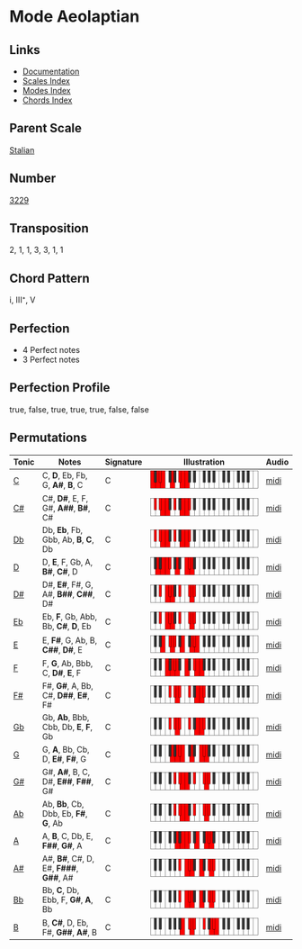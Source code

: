 # Mode Aeolaptian

## Links

- [Documentation](README.md)
- [Scales Index](Scales.md)
- [Modes Index](Modes.md)
- [Chords Index](Chords.md)

## Parent Scale

[Stalian](ScaleStalian.md)

## Number

[3229](https://ianring.com/musictheory/scales/3229)

## Transposition

2, 1, 1, 3, 3, 1, 1

## Chord Pattern

i, III⁺, V

## Perfection

- 4 Perfect notes
- 3 Perfect notes

## Perfection Profile

true, false, true, true, true, false, false

## Permutations

| Tonic | Notes | Signature | Illustration | Audio |
|-------|-------|-----------|--------------|-------|
| [C](ModeCNaturalAeolaptian.md) | C, **D**, Eb, Fb, G, **A#**, **B**, C | C | ![CNaturalAeolaptian](ModeCNaturalAeolaptian.png) | [midi](https://github.com/edipermadi/music/blob/main/docs/ModeCNaturalAeolaptian.mid?raw=true) |
| [C#](ModeCSharpAeolaptian.md) | C#, **D#**, E, F, G#, **A##**, **B#**, C# | C | ![CSharpAeolaptian](ModeCSharpAeolaptian.png) | [midi](https://github.com/edipermadi/music/blob/main/docs/ModeCSharpAeolaptian.mid?raw=true) |
| [Db](ModeDFlatAeolaptian.md) | Db, **Eb**, Fb, Gbb, Ab, **B**, **C**, Db | C | ![DFlatAeolaptian](ModeDFlatAeolaptian.png) | [midi](https://github.com/edipermadi/music/blob/main/docs/ModeDFlatAeolaptian.mid?raw=true) |
| [D](ModeDNaturalAeolaptian.md) | D, **E**, F, Gb, A, **B#**, **C#**, D | C | ![DNaturalAeolaptian](ModeDNaturalAeolaptian.png) | [midi](https://github.com/edipermadi/music/blob/main/docs/ModeDNaturalAeolaptian.mid?raw=true) |
| [D#](ModeDSharpAeolaptian.md) | D#, **E#**, F#, G, A#, **B##**, **C##**, D# | C | ![DSharpAeolaptian](ModeDSharpAeolaptian.png) | [midi](https://github.com/edipermadi/music/blob/main/docs/ModeDSharpAeolaptian.mid?raw=true) |
| [Eb](ModeEFlatAeolaptian.md) | Eb, **F**, Gb, Abb, Bb, **C#**, **D**, Eb | C | ![EFlatAeolaptian](ModeEFlatAeolaptian.png) | [midi](https://github.com/edipermadi/music/blob/main/docs/ModeEFlatAeolaptian.mid?raw=true) |
| [E](ModeENaturalAeolaptian.md) | E, **F#**, G, Ab, B, **C##**, **D#**, E | C | ![ENaturalAeolaptian](ModeENaturalAeolaptian.png) | [midi](https://github.com/edipermadi/music/blob/main/docs/ModeENaturalAeolaptian.mid?raw=true) |
| [F](ModeFNaturalAeolaptian.md) | F, **G**, Ab, Bbb, C, **D#**, **E**, F | C | ![FNaturalAeolaptian](ModeFNaturalAeolaptian.png) | [midi](https://github.com/edipermadi/music/blob/main/docs/ModeFNaturalAeolaptian.mid?raw=true) |
| [F#](ModeFSharpAeolaptian.md) | F#, **G#**, A, Bb, C#, **D##**, **E#**, F# | C | ![FSharpAeolaptian](ModeFSharpAeolaptian.png) | [midi](https://github.com/edipermadi/music/blob/main/docs/ModeFSharpAeolaptian.mid?raw=true) |
| [Gb](ModeGFlatAeolaptian.md) | Gb, **Ab**, Bbb, Cbb, Db, **E**, **F**, Gb | C | ![GFlatAeolaptian](ModeGFlatAeolaptian.png) | [midi](https://github.com/edipermadi/music/blob/main/docs/ModeGFlatAeolaptian.mid?raw=true) |
| [G](ModeGNaturalAeolaptian.md) | G, **A**, Bb, Cb, D, **E#**, **F#**, G | C | ![GNaturalAeolaptian](ModeGNaturalAeolaptian.png) | [midi](https://github.com/edipermadi/music/blob/main/docs/ModeGNaturalAeolaptian.mid?raw=true) |
| [G#](ModeGSharpAeolaptian.md) | G#, **A#**, B, C, D#, **E##**, **F##**, G# | C | ![GSharpAeolaptian](ModeGSharpAeolaptian.png) | [midi](https://github.com/edipermadi/music/blob/main/docs/ModeGSharpAeolaptian.mid?raw=true) |
| [Ab](ModeAFlatAeolaptian.md) | Ab, **Bb**, Cb, Dbb, Eb, **F#**, **G**, Ab | C | ![AFlatAeolaptian](ModeAFlatAeolaptian.png) | [midi](https://github.com/edipermadi/music/blob/main/docs/ModeAFlatAeolaptian.mid?raw=true) |
| [A](ModeANaturalAeolaptian.md) | A, **B**, C, Db, E, **F##**, **G#**, A | C | ![ANaturalAeolaptian](ModeANaturalAeolaptian.png) | [midi](https://github.com/edipermadi/music/blob/main/docs/ModeANaturalAeolaptian.mid?raw=true) |
| [A#](ModeASharpAeolaptian.md) | A#, **B#**, C#, D, E#, **F###**, **G##**, A# | C | ![ASharpAeolaptian](ModeASharpAeolaptian.png) | [midi](https://github.com/edipermadi/music/blob/main/docs/ModeASharpAeolaptian.mid?raw=true) |
| [Bb](ModeBFlatAeolaptian.md) | Bb, **C**, Db, Ebb, F, **G#**, **A**, Bb | C | ![BFlatAeolaptian](ModeBFlatAeolaptian.png) | [midi](https://github.com/edipermadi/music/blob/main/docs/ModeBFlatAeolaptian.mid?raw=true) |
| [B](ModeBNaturalAeolaptian.md) | B, **C#**, D, Eb, F#, **G##**, **A#**, B | C | ![BNaturalAeolaptian](ModeBNaturalAeolaptian.png) | [midi](https://github.com/edipermadi/music/blob/main/docs/ModeBNaturalAeolaptian.mid?raw=true) |
